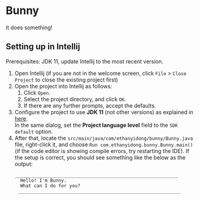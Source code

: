 # Bunny

It does something!

## Setting up in Intellij

Prerequisites: JDK 11, update Intellij to the most recent version.

1. Open Intellij (if you are not in the welcome screen, click `File` > `Close Project` to close the existing project first)
1. Open the project into Intellij as follows:
   1. Click `Open`.
   1. Select the project directory, and click `OK`.
   1. If there are any further prompts, accept the defaults.
1. Configure the project to use **JDK 11** (not other versions) as explained in [here](https://www.jetbrains.com/help/idea/sdk.html#set-up-jdk).<br>
   In the same dialog, set the **Project language level** field to the `SDK default` option.
3. After that, locate the `src/main/java/com/ethanyidong/bunny/Bunny.java` file, right-click it, and choose `Run com.ethanyidong.bunny.Bunny.main()` (if the code editor is showing compile errors, try restarting the IDE). If the setup is correct, you should see something like the below as the output:
   ```
   ____________________________________________________________
	 Hello! I'm Bunny.
	 What can I do for you?
	____________________________________________________________
   ```
